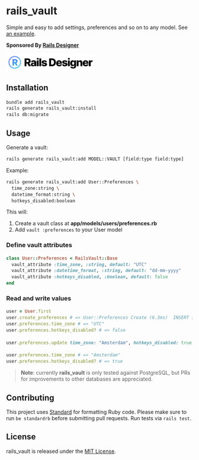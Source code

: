 # rails_vault

Simple and easy to add settings, preferences and so on to any model. See [an example](#usage).


**Sponsored By [Rails Designer](https://railsdesigner.com/)**

<a href="https://railsdesigner.com/" target="_blank">
  <picture>
    <source media="(prefers-color-scheme: dark)" srcset="https://raw.githubusercontent.com/Rails-Designer/rails_vault/HEAD/.github/logo-dark.svg">
    <source media="(prefers-color-scheme: light)" srcset="https://raw.githubusercontent.com/Rails-Designer/rails_vault/HEAD/.github/logo-light.svg">
    <img alt="Rails Designer" src="https://raw.githubusercontent.com/Rails-Designer/rails_vault/HEAD/.github/logo-light.svg" width="240" style="max-width: 100%;">
  </picture>
</a>


## Installation

```bash
bundle add rails_vault
rails generate rails_vault:install
rails db:migrate
```


## Usage

Generate a vault:
```bash
rails generate rails_vault:add MODEL::VAULT [field:type field:type]
```

Example:

```bash
rails generate rails_vault:add User::Preferences \
  time_zone:string \
  datetime_format:string \
  hotkeys_disabled:boolean
```

This will:
1. Create a vault class at **app/models/users/preferences.rb**
2. Add `vault :preferences` to your User model

### Define vault attributes

```ruby
class User::Preferences < RailsVault::Base
  vault_attribute :time_zone, :string, default: "UTC"
  vault_attribute :datetime_format, :string, default: "dd-mm-yyyy"
  vault_attribute :hotkeys_disabled, :boolean, default: false
end
```

### Read and write values

```ruby
user = User.first
user.create_preferences # => User::Preferences Create (6.3ms)  INSERT INTO "rails_vaults" …
user.preferences.time_zone # => "UTC"
user.preferences.hotkeys_disabled? # => false

user.preferences.update time_zone: "Amsterdam", hotkeys_disabled: true

user.preferences.time_zone # => "Amsterdam"
user.preferences.hotkeys_disabled? # => true
```

> **Note**: currently **rails_vault** is only tested against PostgreSQL, but PRs for improvements to other databases are appreciated.


## Contributing

This project uses [Standard](https://github.com/testdouble/standard) for formatting Ruby code. Please make sure to run `be standardrb` before submitting pull requests. Run tests via `rails test`.


## License

rails_vault is released under the [MIT License](https://opensource.org/licenses/MIT).
